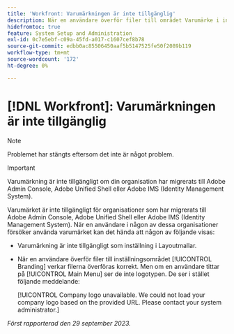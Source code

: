 ```yaml
---
title: 'Workfront: Varumärkningen är inte tillgänglig'
description: När en användare överför filer till området Varumärke i installationsprogrammet verkar filerna överföras korrekt. Om en användare däremot visar huvudmenyn visas inte logotypen. I stället visas ett felmeddelande.
hidefromtoc: true
feature: System Setup and Administration
exl-id: 0c7e5ebf-c09a-45fd-a017-c1607cef8b78
source-git-commit: edbb0ac85506450aaf5b5147525fe50f2089b119
workflow-type: tm+mt
source-wordcount: '172'
ht-degree: 0%

---
```


# [!DNL Workfront]: Varumärkningen är inte tillgänglig

>[!NOTE]
>
>Problemet har stängts eftersom det inte är något problem.

>[!IMPORTANT]
>
>Varumärkning är inte tillgängligt om din organisation har migrerats till Adobe Admin Console, Adobe Unified Shell eller Adobe IMS (Identity Management System).

Varumärket är inte tillgängligt för organisationer som har migrerats till Adobe Admin Console, Adobe Unified Shell eller Adobe IMS (Identity Management System). När en användare i någon av dessa organisationer försöker använda varumärket kan det hända att någon av följande visas:

* Varumärkning är inte tillgängligt som inställning i Layoutmallar.
* När en användare överför filer till inställningsområdet [!UICONTROL Branding] verkar filerna överföras korrekt. Men om en användare tittar på [!UICONTROL Main Menu] ser de inte logotypen. De ser i stället följande meddelande:

  [!UICONTROL Company logo unavailable. We could not load your company logo based on the provided URL. Please contact your system administrator.]

_Först rapporterad den 29 september 2023._
